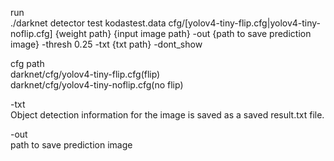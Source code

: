 run  
./darknet detector test kodastest.data cfg/[yolov4-tiny-flip.cfg|yolov4-tiny-noflip.cfg] {weight path} {input image path} -out {path to save prediction image} -thresh 0.25 -txt {txt path} -dont_show

cfg path  
darknet/cfg/yolov4-tiny-flip.cfg(flip)  
darknet/cfg/yolov4-tiny-noflip.cfg(no flip)

-txt  
Object detection information for the image is saved as a saved result.txt file.

-out  
path to save prediction image